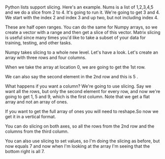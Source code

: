 Python lists support slicing. Here's an example. Nums is a list of 1,2,3,4,5 and we do a slice from 2 to 4. It's going to run it. We're going to get 3 and 4. We start with the index 2 and index 3 and up two, but not including index 4.

These are half open ranges. You can do the same for Numpy arrays, so we create a vector with a range and then get a slice of this vector. Matrix slicing is useful since many times you'd like to take a subset of your data for training, testing, and other tasks.

Numpy takes slicing to a whole new level. Let's have a look. Let's create an array with three rows and four columns.

When we take the array at location 0, we are going to get the 1st row.

We can also say the second element in the 2nd row and this is 5 .

What happens if you want a column? We're going to use slicing. Say we want all the rows, but only the second element for every row, and now we're going to get 1, 5 and 9, which is the first column. Note that we get a flat array and not an array of ones.

If you want to get the full array of ones you will need to reshape.So now we get it in a vertical format.

You can do slicing on both axes, so all the rows from the 2nd row and the columns from the third column.

You can also use slicing to set values, so I'm doing the slicing as before, but now equals 7 and now when I'm looking at the array I'm seeing that the bottom right is all 7.
